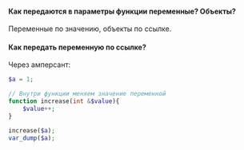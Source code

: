 #### Как передаются в параметры функции переменные? Объекты?
Переменные по значению, объекты по ссылке.

#### Как передать переменную по ссылке?
Через амперсант:
```php
$a = 1;

// Внутри функции меняем значение переменной
function increase(int &$value){
    $value++;
}

increase($a);
var_dump($a); 

```
